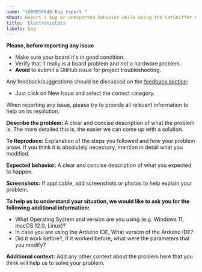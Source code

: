 ```yaml
---
name: "\U0001F640 Bug report "
about: Report a bug or unexpected behavior while using the CatSniffer Board.
title: 'ElectronicCats'
labels: bug
---
```


**Please, before reporting any issue**
- Make sure your board it's in good condition.
- Verify that it really is a board problem and not a hardware problem.
- **Avoid** to submit a GitHub issue for project troubleshooting.

Any feedback/suggestions should be discussed on the [feedback section](https://github.com/ElectronicCats/CatSniffer/issues):
  * Just click on New Issue and select the correct category.

When reporting any issue, please try to provide all relevant information to help on its resolution.


**Describe the problem:**
A clear and concise description of what the problem is.
The more detailed this is, the easier we can come up with a solution.


**To Reproduce:**
Explanation of the steps you followed and how your problem arose.
If you think it is absolutely necessary, mention in detail what you modified.


**Expected behavior:**
A clear and concise description of what you expected to happen.

**Screenshots:**
If applicable, add screenshots or photos to help explain your problem.

**To help us to understand your situation, we would like to ask you for the following additional information:**
 - What Operating System and version are you using (e.g. Windows 11, macOS 12.0, Linux)?
 - In case you are using the Arduino IDE, What version of the Arduino IDE?
 - Did it work before?, If it worked before, what were the parameters that you modify?


**Additional context:**
Add any other context about the problem here that you think will help us to solve your problem.
